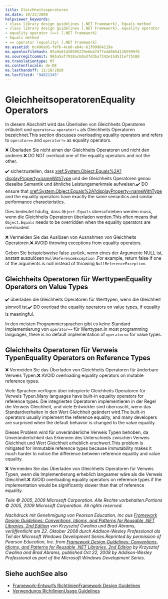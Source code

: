 ```yaml
---
title: Gleichheitsoperatoren
ms.date: 10/22/2008
helpviewer_keywords:
- class library design guidelines [.NET Framework], Equals method
- class library design guidelines [.NET Framework], equality operator
- equality operator (==) [.NET Framework]
- Equals method
- == operator (equality) [.NET Framework]
ms.assetid: bc496a91-fefb-4ce0-ab4c-61f09964119a
ms.openlocfilehash: 85a9e81d28995229e6b47d7fe4d0b541265999f8
ms.sourcegitcommit: 965a5af7918acb0a3fd3baf342e15d511ef75188
ms.translationtype: MT
ms.contentlocale: de-DE
ms.lasthandoff: 11/18/2020
ms.locfileid: "94821345"
---
```

# <a name="equality-operators"></a><span data-ttu-id="21e25-102">Gleichheitsoperatoren</span><span class="sxs-lookup"><span data-stu-id="21e25-102">Equality Operators</span></span>
<span data-ttu-id="21e25-103">In diesem Abschnitt wird das Überladen von Gleichheits Operatoren erläutert und `operator==` `operator!=` als Gleichheits Operatoren bezeichnet.</span><span class="sxs-lookup"><span data-stu-id="21e25-103">This section discusses overloading equality operators and refers to `operator==` and `operator!=` as equality operators.</span></span>

 <span data-ttu-id="21e25-104">❌ Überladen Sie nicht einen der Gleichheits Operatoren und nicht den anderen.</span><span class="sxs-lookup"><span data-stu-id="21e25-104">❌ DO NOT overload one of the equality operators and not the other.</span></span>

 <span data-ttu-id="21e25-105">✔️ sicherzustellen, dass <xref:System.Object.Equals%2A?displayProperty=nameWithType> und die Gleichheits Operatoren genau dieselbe Semantik und ähnliche Leistungsmerkmale aufweisen.</span><span class="sxs-lookup"><span data-stu-id="21e25-105">✔️ DO ensure that <xref:System.Object.Equals%2A?displayProperty=nameWithType> and the equality operators have exactly the same semantics and similar performance characteristics.</span></span>

 <span data-ttu-id="21e25-106">Dies bedeutet häufig, dass `Object.Equals` überschrieben werden muss, wenn die Gleichheits Operatoren überladen werden.</span><span class="sxs-lookup"><span data-stu-id="21e25-106">This often means that `Object.Equals` needs to be overridden when the equality operators are overloaded.</span></span>

 <span data-ttu-id="21e25-107">❌ Vermeiden Sie das Auslösen von Ausnahmen von Gleichheits Operatoren.</span><span class="sxs-lookup"><span data-stu-id="21e25-107">❌ AVOID throwing exceptions from equality operators.</span></span>

 <span data-ttu-id="21e25-108">Geben Sie beispielsweise false zurück, wenn eines der Argumente NULL ist, anstatt auszulösen `NullReferenceException` .</span><span class="sxs-lookup"><span data-stu-id="21e25-108">For example, return false if one of the arguments is null instead of throwing `NullReferenceException`.</span></span>

## <a name="equality-operators-on-value-types"></a><span data-ttu-id="21e25-109">Gleichheits Operatoren für Werttypen</span><span class="sxs-lookup"><span data-stu-id="21e25-109">Equality Operators on Value Types</span></span>
 <span data-ttu-id="21e25-110">✔️ überladen die Gleichheits Operatoren für Werttypen, wenn die Gleichheit sinnvoll ist.</span><span class="sxs-lookup"><span data-stu-id="21e25-110">✔️ DO overload the equality operators on value types, if equality is meaningful.</span></span>

 <span data-ttu-id="21e25-111">In den meisten Programmiersprachen gibt es keine Standard Implementierung von `operator==` für Werttypen.</span><span class="sxs-lookup"><span data-stu-id="21e25-111">In most programming languages, there is no default implementation of `operator==` for value types.</span></span>

## <a name="equality-operators-on-reference-types"></a><span data-ttu-id="21e25-112">Gleichheits Operatoren für Verweis Typen</span><span class="sxs-lookup"><span data-stu-id="21e25-112">Equality Operators on Reference Types</span></span>
 <span data-ttu-id="21e25-113">❌ Vermeiden Sie das Überladen von Gleichheits Operatoren für änderbare Verweis Typen.</span><span class="sxs-lookup"><span data-stu-id="21e25-113">❌ AVOID overloading equality operators on mutable reference types.</span></span>

 <span data-ttu-id="21e25-114">Viele Sprachen verfügen über integrierte Gleichheits Operatoren für Verweis Typen.</span><span class="sxs-lookup"><span data-stu-id="21e25-114">Many languages have built-in equality operators for reference types.</span></span> <span data-ttu-id="21e25-115">Die integrierten Operatoren implementieren in der Regel die Verweis Gleichheit, und viele Entwickler sind überrascht, wenn das Standardverhalten in den Wert Gleichheit geändert wird.</span><span class="sxs-lookup"><span data-stu-id="21e25-115">The built-in operators usually implement the reference equality, and many developers are surprised when the default behavior is changed to the value equality.</span></span>

 <span data-ttu-id="21e25-116">Dieses Problem wird für unveränderliche Verweis Typen behoben, da Unveränderlichkeit das Erkennen des Unterschieds zwischen Verweis Gleichheit und Wert Gleichheit erheblich erschwert.</span><span class="sxs-lookup"><span data-stu-id="21e25-116">This problem is mitigated for immutable reference types because immutability makes it much harder to notice the difference between reference equality and value equality.</span></span>

 <span data-ttu-id="21e25-117">❌ Vermeiden Sie das Überladen von Gleichheits Operatoren für Verweis Typen, wenn die Implementierung erheblich langsamer wäre als die Verweis Gleichheit.</span><span class="sxs-lookup"><span data-stu-id="21e25-117">❌ AVOID overloading equality operators on reference types if the implementation would be significantly slower than that of reference equality.</span></span>

 <span data-ttu-id="21e25-118">*Teile © 2005, 2009 Microsoft Corporation. Alle Rechte vorbehalten.*</span><span class="sxs-lookup"><span data-stu-id="21e25-118">*Portions © 2005, 2009 Microsoft Corporation. All rights reserved.*</span></span>

 <span data-ttu-id="21e25-119">*Nachdruck mit Genehmigung von Pearson Education, Inc aus [Framework Design Guidelines: Conventions, Idioms, and Patterns for Reusable .NET Libraries, 2nd Edition](https://www.informit.com/store/framework-design-guidelines-conventions-idioms-and-9780321545619) von Krzysztof Cwalina und Brad Abrams, veröffentlicht am 22. Oktober 2008 durch Addison-Wesley Professional als Teil der Microsoft Windows Development Series.*</span><span class="sxs-lookup"><span data-stu-id="21e25-119">*Reprinted by permission of Pearson Education, Inc. from [Framework Design Guidelines: Conventions, Idioms, and Patterns for Reusable .NET Libraries, 2nd Edition](https://www.informit.com/store/framework-design-guidelines-conventions-idioms-and-9780321545619) by Krzysztof Cwalina and Brad Abrams, published Oct 22, 2008 by Addison-Wesley Professional as part of the Microsoft Windows Development Series.*</span></span>

## <a name="see-also"></a><span data-ttu-id="21e25-120">Siehe auch</span><span class="sxs-lookup"><span data-stu-id="21e25-120">See also</span></span>

- [<span data-ttu-id="21e25-121">Framework-Entwurfs Richtlinien</span><span class="sxs-lookup"><span data-stu-id="21e25-121">Framework Design Guidelines</span></span>](index.md)
- [<span data-ttu-id="21e25-122">Verwendungs Richtlinien</span><span class="sxs-lookup"><span data-stu-id="21e25-122">Usage Guidelines</span></span>](usage-guidelines.md)
